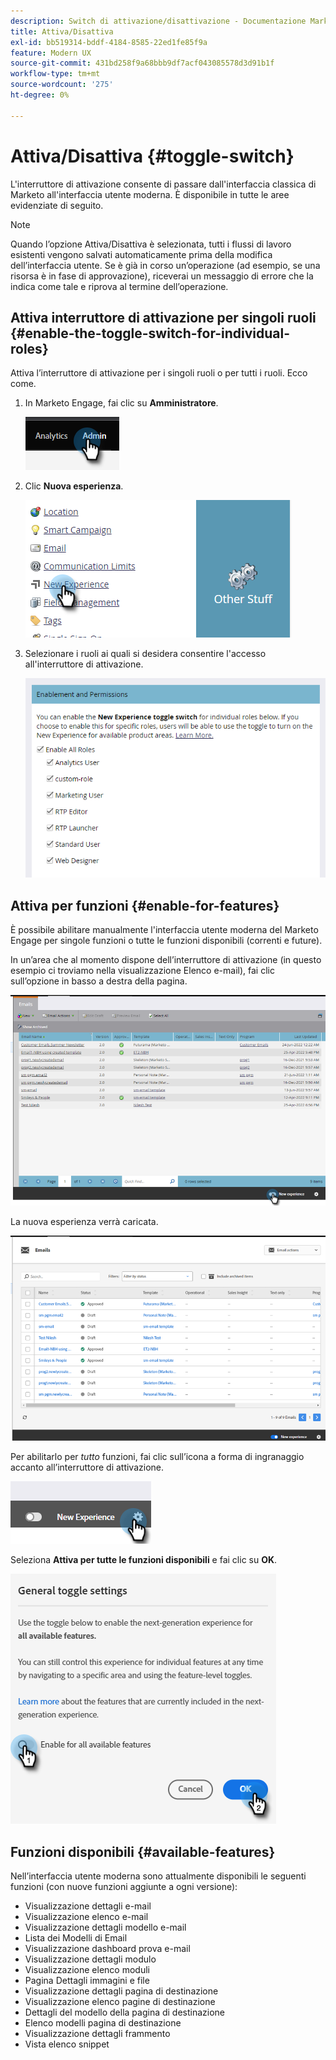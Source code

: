 ```yaml
---
description: Switch di attivazione/disattivazione - Documentazione Marketo - Documentazione del prodotto
title: Attiva/Disattiva
exl-id: bb519314-bddf-4184-8585-22ed1fe85f9a
feature: Modern UX
source-git-commit: 431bd258f9a68bbb9df7acf043085578d3d91b1f
workflow-type: tm+mt
source-wordcount: '275'
ht-degree: 0%

---
```


# Attiva/Disattiva {#toggle-switch}

L&#39;interruttore di attivazione consente di passare dall&#39;interfaccia classica di Marketo all&#39;interfaccia utente moderna. È disponibile in tutte le aree evidenziate di seguito.

>[!NOTE]
>
>Quando l’opzione Attiva/Disattiva è selezionata, tutti i flussi di lavoro esistenti vengono salvati automaticamente prima della modifica dell’interfaccia utente. Se è già in corso un’operazione (ad esempio, se una risorsa è in fase di approvazione), riceverai un messaggio di errore che la indica come tale e riprova al termine dell’operazione.

## Attiva interruttore di attivazione per singoli ruoli {#enable-the-toggle-switch-for-individual-roles}

Attiva l’interruttore di attivazione per i singoli ruoli o per tutti i ruoli. Ecco come.

1. In Marketo Engage, fai clic su **Amministratore**.

   ![](assets/toggle-switch-1.png)

1. Clic **Nuova esperienza**.

   ![](assets/toggle-switch-2.png)

1. Selezionare i ruoli ai quali si desidera consentire l&#39;accesso all&#39;interruttore di attivazione.

   ![](assets/toggle-switch-3.png)

## Attiva per funzioni {#enable-for-features}

È possibile abilitare manualmente l&#39;interfaccia utente moderna del Marketo Engage per singole funzioni o tutte le funzioni disponibili (correnti e future).

In un’area che al momento dispone dell’interruttore di attivazione (in questo esempio ci troviamo nella visualizzazione Elenco e-mail), fai clic sull’opzione in basso a destra della pagina.

![](assets/toggle-switch-4.png)

La nuova esperienza verrà caricata.

![](assets/toggle-switch-5.png)

Per abilitarlo per _tutto_ funzioni, fai clic sull’icona a forma di ingranaggio accanto all’interruttore di attivazione.

![](assets/toggle-switch-6.png)

Seleziona **Attiva per tutte le funzioni disponibili** e fai clic su **OK**.

![](assets/toggle-switch-7.png)

## Funzioni disponibili {#available-features}

Nell’interfaccia utente moderna sono attualmente disponibili le seguenti funzioni (con nuove funzioni aggiunte a ogni versione):

* Visualizzazione dettagli e-mail
* Visualizzazione elenco e-mail
* Visualizzazione dettagli modello e-mail
* Lista dei Modelli di Email
* Visualizzazione dashboard prova e-mail
* Visualizzazione dettagli modulo
* Visualizzazione elenco moduli
* Pagina Dettagli immagini e file
* Visualizzazione dettagli pagina di destinazione
* Visualizzazione elenco pagine di destinazione
* Dettagli del modello della pagina di destinazione
* Elenco modelli pagina di destinazione
* Visualizzazione dettagli frammento
* Vista elenco snippet



